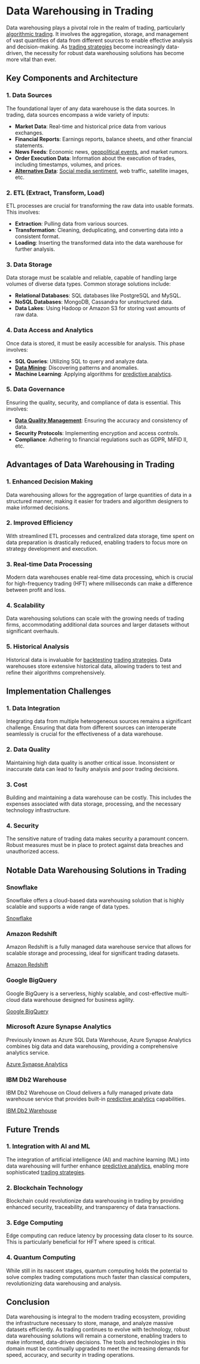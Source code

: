 # Data Warehousing in Trading

Data warehousing plays a pivotal role in the realm of trading, particularly [algorithmic trading](../a/algorithmic_trading.md). It involves the aggregation, storage, and management of vast quantities of data from different sources to enable effective analysis and decision-making. As [trading strategies](../t/trading_strategies.md) become increasingly data-driven, the necessity for robust data warehousing solutions has become more vital than ever.

## Key Components and Architecture

### 1. Data Sources
The foundational layer of any data warehouse is the data sources. In trading, data sources encompass a wide variety of inputs:

- **Market Data**: Real-time and historical price data from various exchanges.
- **Financial Reports**: Earnings reports, balance sheets, and other financial statements.
- **News Feeds**: Economic news, [geopolitical events](../g/geopolitical_events.md), and market rumors.
- **Order Execution Data**: Information about the execution of trades, including timestamps, volumes, and prices.
- **[Alternative Data](../a/alternative_data.md)**: [Social media sentiment](../s/social_media_sentiment.md), web traffic, satellite images, etc.

### 2. ETL (Extract, Transform, Load)
ETL processes are crucial for transforming the raw data into usable formats. This involves:

- **Extraction**: Pulling data from various sources.
- **Transformation**: Cleaning, deduplicating, and converting data into a consistent format.
- **Loading**: Inserting the transformed data into the data warehouse for further analysis.

### 3. Data Storage
Data storage must be scalable and reliable, capable of handling large volumes of diverse data types. Common storage solutions include:

- **Relational Databases**: SQL databases like PostgreSQL and MySQL.
- **NoSQL Databases**: MongoDB, Cassandra for unstructured data.
- **Data Lakes**: Using Hadoop or Amazon S3 for storing vast amounts of raw data.

### 4. Data Access and Analytics
Once data is stored, it must be easily accessible for analysis. This phase involves:

- **SQL Queries**: Utilizing SQL to query and analyze data.
- **[Data Mining](../d/data_mining.md)**: Discovering patterns and anomalies.
- **Machine Learning**: Applying algorithms for [predictive analytics](../p/predictive_analytics.md).

### 5. Data Governance
Ensuring the quality, security, and compliance of data is essential. This involves:

- **[Data Quality Management](../d/data_quality_management.md)**: Ensuring the accuracy and consistency of data.
- **Security Protocols**: Implementing encryption and access controls.
- **Compliance**: Adhering to financial regulations such as GDPR, MiFID II, etc.

## Advantages of Data Warehousing in Trading

### 1. Enhanced Decision Making
Data warehousing allows for the aggregation of large quantities of data in a structured manner, making it easier for traders and algorithm designers to make informed decisions.

### 2. Improved Efficiency 
With streamlined ETL processes and centralized data storage, time spent on data preparation is drastically reduced, enabling traders to focus more on strategy development and execution.

### 3. Real-time Data Processing
Modern data warehouses enable real-time data processing, which is crucial for high-frequency trading (HFT) where milliseconds can make a difference between profit and loss.

### 4. Scalability
Data warehousing solutions can scale with the growing needs of trading firms, accommodating additional data sources and larger datasets without significant overhauls.

### 5. Historical Analysis
Historical data is invaluable for [backtesting](../b/backtesting.md) [trading strategies](../t/trading_strategies.md). Data warehouses store extensive historical data, allowing traders to test and refine their algorithms comprehensively.

## Implementation Challenges

### 1. Data Integration
Integrating data from multiple heterogeneous sources remains a significant challenge. Ensuring that data from different sources can interoperate seamlessly is crucial for the effectiveness of a data warehouse.

### 2. Data Quality
Maintaining high data quality is another critical issue. Inconsistent or inaccurate data can lead to faulty analysis and poor trading decisions.

### 3. Cost
Building and maintaining a data warehouse can be costly. This includes the expenses associated with data storage, processing, and the necessary technology infrastructure.

### 4. Security
The sensitive nature of trading data makes security a paramount concern. Robust measures must be in place to protect against data breaches and unauthorized access.

## Notable Data Warehousing Solutions in Trading

### Snowflake
Snowflake offers a cloud-based data warehousing solution that is highly scalable and supports a wide range of data types.

[Snowflake](https://www.snowflake.com)

### Amazon Redshift
Amazon Redshift is a fully managed data warehouse service that allows for scalable storage and processing, ideal for significant trading datasets.

[Amazon Redshift](https://aws.amazon.com/redshift/)

### Google BigQuery
Google BigQuery is a serverless, highly scalable, and cost-effective multi-cloud data warehouse designed for business agility.

[Google BigQuery](https://cloud.google.com/bigquery)

### Microsoft Azure Synapse Analytics
Previously known as Azure SQL Data Warehouse, Azure Synapse Analytics combines big data and data warehousing, providing a comprehensive analytics service.

[Azure Synapse Analytics](https://azure.microsoft.com/en-us/services/synapse-analytics/)

### IBM Db2 Warehouse
IBM Db2 Warehouse on Cloud delivers a fully managed private data warehouse service that provides built-in [predictive analytics](../p/predictive_analytics.md) capabilities.

[IBM Db2 Warehouse](https://www.ibm.com/products/db2-warehouse)

## Future Trends

### 1. Integration with AI and ML
The integration of artificial intelligence (AI) and machine learning (ML) into data warehousing will further enhance [predictive analytics](../p/predictive_analytics.md), enabling more sophisticated [trading strategies](../t/trading_strategies.md).

### 2. Blockchain Technology
Blockchain could revolutionize data warehousing in trading by providing enhanced security, traceability, and transparency of data transactions.

### 3. Edge Computing
Edge computing can reduce latency by processing data closer to its source. This is particularly beneficial for HFT where speed is critical.

### 4. Quantum Computing
While still in its nascent stages, quantum computing holds the potential to solve complex trading computations much faster than classical computers, revolutionizing data warehousing and analysis.

## Conclusion

Data warehousing is integral to the modern trading ecosystem, providing the infrastructure necessary to store, manage, and analyze massive datasets efficiently. As trading continues to evolve with technology, robust data warehousing solutions will remain a cornerstone, enabling traders to make informed, data-driven decisions. The tools and technologies in this domain must be continually upgraded to meet the increasing demands for speed, accuracy, and security in trading operations.